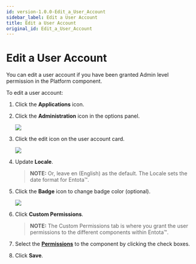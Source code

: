 ```yaml
---
id: version-1.0.0-Edit_a_User_Account
sidebar_label: Edit a User Account
title: Edit a User Account
original_id: Edit_a_User_Account
---
```


# Edit a User Account

You can edit a user account if you have been granted Admin level
permission in the Platform component.

To edit a user account:

1.  Click the **Applications** icon.

2.  Click the **Administration** icon in the options panel.
    
    ![](Resources/Images/Add_a_User_to_the_IGC.png)

3.  Click the edit icon on the user account card.
    
    ![](Resources/Images/Edit_a_User_Account.png)

4.  Update **Locale**.
    
    >**NOTE:** Or, leave en (English) as the default. The Locale sets the
    date format for Entota™.

5.  Click the **Badge** icon to change badge color (optional).
    
    ![](Resources/Images/badge_color_pick.png)

6.  Click **Custom Permissions**.
    
    >**NOTE:** The Custom Permissions tab is where you grant the user
    permissions to the different components within Entota™.

7.  Select the **[Permissions](Popup_Permissions.md)** to the
    component by clicking the check boxes.

8.  Click **Save**.
